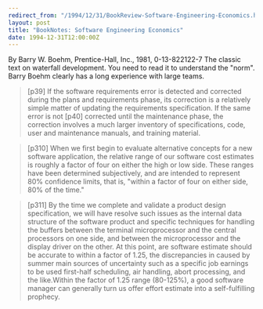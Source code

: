 ```yaml
---
redirect_from: "/1994/12/31/BookReview-Software-Engineering-Economics.html"
layout: post
title: "BookNotes: Software Engineering Economics"
date: 1994-12-31T12:00:00Z
---
```

By Barry W. Boehm, Prentice-Hall, Inc., 1981, 0-13-822122-7
 The classic text on waterfall development.  You need to read
it to understand the "norm".  Barry Boehm clearly has a long
experience with large teams.


> [p39] If the software requirements error is detected and corrected
> during the plans and requirements phase, its correction is a relatively
> simple matter of updating the requirements specification.  If the same
> error is not [p40] corrected until the maintenance phase, the correction
> involves a much larger inventory of specifications, code, user and
> maintenance manuals, and training material.



> [p310] When we first begin to evaluate alternative concepts for a new
> software application, the relative range of our software cost estimates
> is roughly a factor of four on either the high or low side.<footnote>
> These ranges have been determined subjectively, and are intended to
> represent 80% confidence limits, that is, "within a factor of four on
> either side, 80% of the time."</footnote>



> [p311] By the time we complete and validate a product design
> specification, we will have resolve such issues as the internal data
> structure of the software product and specific techniques for handling
> the buffers between the terminal microprocessor and the central
> processors on one side, and between the microprocessor and the display
> driver on the other.  At this point, are software estimate should be
> accurate to within a factor of 1.25, the discrepancies in caused by
> summer main sources of uncertainty such as a specific job earnings to
> be used first-half scheduling, air handling, abort processing, and the
> like.<footnote>Within the factor of 1.25 range (80-125%), a good
> software manager can generally turn us offer effort estimate into a
> self-fulfilling prophecy.</footnote>
> 



